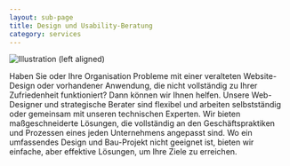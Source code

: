 ```yaml
---
layout: sub-page
title: Design und Usability-Beratung
category: services
---
```


![Illustration (left aligned)](/media/implementation-dp.svg)

Haben Sie oder Ihre Organisation Probleme mit einer veralteten Website-Design oder vorhandener Anwendung, die nicht vollständig zu Ihrer Zufriedenheit funktioniert? Dann können wir Ihnen helfen. Unsere Web-Designer und strategische Berater sind flexibel und arbeiten selbstständig oder gemeinsam mit unseren technischen Experten. Wir bieten maßgeschneiderte Lösungen, die vollständig an den Geschäftspraktiken und Prozessen eines jeden Unternehmens angepasst sind. Wo ein umfassendes Design und Bau-Projekt nicht geeignet ist, bieten wir einfache, aber effektive Lösungen, um Ihre Ziele zu erreichen.